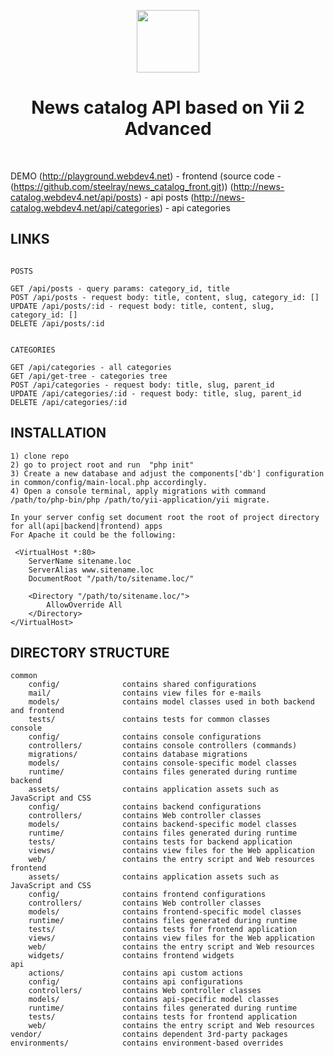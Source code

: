 <p align="center">
    <a href="https://github.com/yiisoft" target="_blank">
        <img src="https://avatars0.githubusercontent.com/u/993323" height="100px">
    </a>
    <h1 align="center">News catalog API based on Yii 2 Advanced </h1>
    <br>
</p>



DEMO
(http://playground.webdev4.net) - frontend (source code - (https://github.com/steelray/news_catalog_front.git))
(http://news-catalog.webdev4.net/api/posts) - api posts
(http://news-catalog.webdev4.net/api/categories) - api categories


LINKS 
-------------------
```

POSTS

GET /api/posts - query params: category_id, title
POST /api/posts - request body: title, content, slug, category_id: []
UPDATE /api/posts/:id - request body: title, content, slug, category_id: []
DELETE /api/posts/:id


CATEGORIES

GET /api/categories - all categories
GET /api/get-tree - categories tree
POST /api/categories - request body: title, slug, parent_id
UPDATE /api/categories/:id - request body: title, slug, parent_id
DELETE /api/categories/:id
```

INSTALLATION 
-------------------
```
1) clone repo
2) go to project root and run  "php init"
3) Create a new database and adjust the components['db'] configuration in common/config/main-local.php accordingly.
4) Open a console terminal, apply migrations with command /path/to/php-bin/php /path/to/yii-application/yii migrate.

In your server config set document root the root of project directory for all(api|backend|frontend) apps
For Apache it could be the following:

 <VirtualHost *:80>
    ServerName sitename.loc
    ServerAlias www.sitename.loc
    DocumentRoot "/path/to/sitename.loc/"
       
    <Directory "/path/to/sitename.loc/">
        AllowOverride All
    </Directory>
</VirtualHost>

```

DIRECTORY STRUCTURE
-------------------

```
common
    config/              contains shared configurations
    mail/                contains view files for e-mails
    models/              contains model classes used in both backend and frontend
    tests/               contains tests for common classes    
console
    config/              contains console configurations
    controllers/         contains console controllers (commands)
    migrations/          contains database migrations
    models/              contains console-specific model classes
    runtime/             contains files generated during runtime
backend
    assets/              contains application assets such as JavaScript and CSS
    config/              contains backend configurations
    controllers/         contains Web controller classes
    models/              contains backend-specific model classes
    runtime/             contains files generated during runtime
    tests/               contains tests for backend application    
    views/               contains view files for the Web application
    web/                 contains the entry script and Web resources
frontend
    assets/              contains application assets such as JavaScript and CSS
    config/              contains frontend configurations
    controllers/         contains Web controller classes
    models/              contains frontend-specific model classes
    runtime/             contains files generated during runtime
    tests/               contains tests for frontend application
    views/               contains view files for the Web application
    web/                 contains the entry script and Web resources
    widgets/             contains frontend widgets
api
    actions/             contains api custom actions 
    config/              contains api configurations
    controllers/         contains Web controller classes
    models/              contains api-specific model classes
    runtime/             contains files generated during runtime
    tests/               contains tests for frontend application
    web/                 contains the entry script and Web resources
vendor/                  contains dependent 3rd-party packages
environments/            contains environment-based overrides
```
